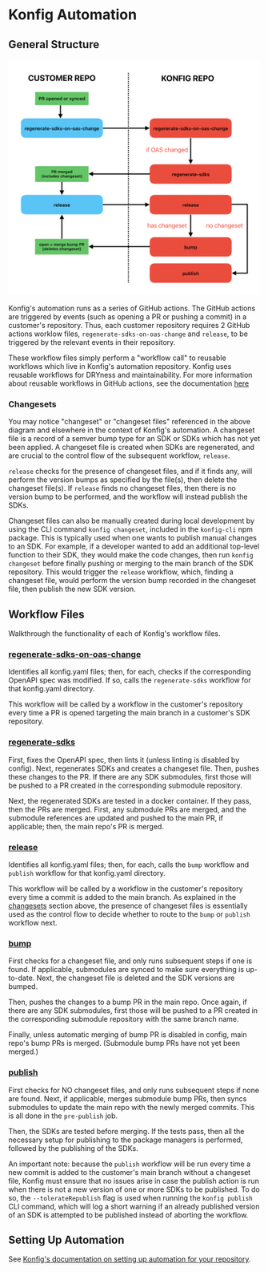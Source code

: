 # Konfig Automation

## General Structure

![Workflow Diagram](./images/workflow-diagram.png)

Konfig's automation runs as a series of GitHub actions. The GitHub actions are triggered by events (such as opening a PR or pushing a commit) in a customer's repository. Thus, each customer repository requires 2 GitHub actions worklow files, `regenerate-sdks-on-oas-change` and `release`, to be triggered by the relevant events in their repository.

These workflow files simply perform a "workflow call" to reusable workflows which live in Konfig's automation repository. Konfig uses reusable workflows for DRYness and maintainability. For more information about reusable workflows in GitHub actions, see the documentation [here](https://docs.github.com/en/actions/sharing-automations/reusing-workflows)

### Changesets

You may notice "changeset" or "changeset files" referenced in the above diagram and elsewhere in the context of Konfig's automation. A changeset file is a record of a semver bump type for an SDK or SDKs which has not yet been applied. A changeset file is created when SDKs are regenerated, and are crucial to the control flow of the subsequent workflow, `release`.

`release` checks for the presence of changeset files, and if it finds any, will perform the version bumps as specified by the file(s), then delete the changeset file(s). If `release` finds no changeset files, then there is no version bump to be performed, and the workflow will instead publish the SDKs.

Changeset files can also be manually created during local development by using the CLI command `konfig changeset`, included in the `konfig-cli` npm package. This is typically used when one wants to publish manual changes to an SDK. For example, if a developer wanted to add an additional top-level function to their SDK, they would make the code changes, then run `konfig changeset` before finally pushing or merging to the main branch of the SDK repository. This would trigger the `release` workflow, which, finding a changeset file, would perform the version bump recorded in the changeset file, then publish the new SDK version.

## Workflow Files

Walkthrough the functionality of each of Konfig's workflow files.

### [regenerate-sdks-on-oas-change](https://github.com/konfig-dev/automation/blob/main/.github/workflows/regenerate-sdks-on-oas-change.yaml)

Identifies all konfig.yaml files; then, for each, checks if the corresponding OpenAPI spec was modified. If so, calls the `regenerate-sdks` workflow for that konfig.yaml directory.

This workflow will be called by a workflow in the customer's repository every time a PR is opened targeting the main branch in a customer's SDK repository.

### [regenerate-sdks](https://github.com/konfig-dev/automation/blob/main/.github/workflows/regenerate-sdks.yaml)

First, fixes the OpenAPI spec, then lints it (unless linting is disabled by config). Next, regenerates SDKs and creates a changeset file. Then, pushes these changes to the PR. If there are any SDK submodules, first those will be pushed to a PR created in the corresponding submodule repository.

Next, the regenerated SDKs are tested in a docker container. If they pass, then the PRs are merged. First, any submodule PRs are merged, and the submodule references are updated and pushed to the main PR, if applicable; then, the main repo's PR is merged.

### [release](https://github.com/konfig-dev/automation/blob/main/.github/workflows/release.yaml)

Identifies all konfig.yaml files; then, for each, calls the `bump` workflow and `publish` workflow for that konfig.yaml directory.

This workflow will be called by a workflow in the customer's repository every time a commit is added to the main branch. As explained in the [changesets](#Changesets) section above, the presence of changeset files is essentially used as the control flow to decide whether to route to the `bump` or `publish` workflow next.

### [bump](https://github.com/konfig-dev/automation/blob/main/.github/workflows/bump.yaml)

First checks for a changeset file, and only runs subsequent steps if one is found. If applicable, submodules are synced to make sure everything is up-to-date. Next, the changeset file is deleted and the SDK versions are bumped.

Then, pushes the changes to a bump PR in the main repo. Once again, if there are any SDK submodules, first those will be pushed to a PR created in the corresponding submodule repository with the same branch name.

Finally, unless automatic merging of bump PR is disabled in config, main repo's bump PRs is merged. (Submodule bump PRs have not yet been merged.)

### [publish](https://github.com/konfig-dev/automation/blob/main/.github/workflows/publish.yaml)

First checks for NO changeset files, and only runs subsequent steps if none are found. Next, if applicable, merges submodule bump PRs, then syncs submodules to update the main repo with the newly merged commits. This is all done in the `pre-publish` job.

Then, the SDKs are tested before merging. If the tests pass, then all the necessary setup for publishing to the package managers is performed, followed by the publishing of the SDKs.

An important note: because the `publish` workflow will be run every time a new commit is added to the customer's main branch without a changeset file, Konfig must ensure that no issues arise in case the publish action is run when there is not a new version of one or more SDKs to be published. To do so, the `--tolerateRepublish` flag is used when running the `konfig publish` CLI command, which will log a short warning if an already published version of an SDK is attempted to be published instead of aborting the workflow.

## Setting Up Automation

See [Konfig's documentation on setting up automation for your repository](https://konfigthis.com/docs/tutorials/automate-sdk-updates/).
